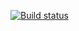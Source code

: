[![Build status](https://ci.appveyor.com/api/projects/status/gotpxkly8y8yqjvr?svg=true)](https://ci.appveyor.com/project/DmBer77/cardorderwithpatterntestmode)